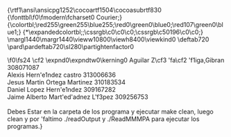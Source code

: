 {\rtf1\ansi\ansicpg1252\cocoartf1504\cocoasubrtf830
{\fonttbl\f0\fmodern\fcharset0 Courier;}
{\colortbl;\red255\green255\blue255;\red0\green0\blue0;\red107\green0\blue1;}
{\*\expandedcolortbl;;\cssrgb\c0\c0\c0;\cssrgb\c50196\c0\c0;}
\margl1440\margr1440\vieww10800\viewh8400\viewkind0
\deftab720
\pard\pardeftab720\sl280\partightenfactor0

\f0\fs24 \cf2 \expnd0\expndtw0\kerning0
Aguilar Z\cf3 \'fa\cf2 \'f1iga,Gibran 308071087\
Alexis Hern\'e1ndez castro 313006636\
Jesus Martin Ortega Martinez 310183534\
Daniel Lopez Hern\'e1ndez 309167282\
Jaime Alberto Mart\'ed\'adnez L\'f3pez 309256753\
\
Debes Estar en la carpeta de los programa y ejecutar make clean, luego clean y por \'faltimo ./readOutput y ./ReadMMMPA para ejecutar los programas.}